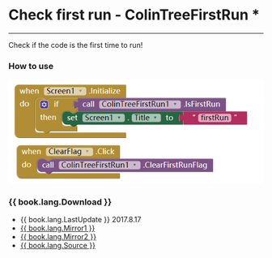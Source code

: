 # Check first run - ColinTreeFirstRun *

---

Check if the code is the first time to run!

### How to use
![](../images/ColinTreeFirstRun/code.png)

### {{ book.lang.Download }}
* {{ book.lang.LastUpdate }} 2017.8.17
* <a href="/aix/cn.colintree.aix.ColinTreeFirstRun.aix" target="_blank">{{ book.lang.Mirror1 }}</a>
* [{{ book.lang.Mirror2 }}](https://raw.githubusercontent.com/OpenSourceAIX/ColinTreeFirstRun/master/cn.colintree.aix.ColinTreeFirstRun.aix)
* [{{ book.lang.Source }}](https://github.com/OpenSourceAIX/ColinTreeFirstRun)